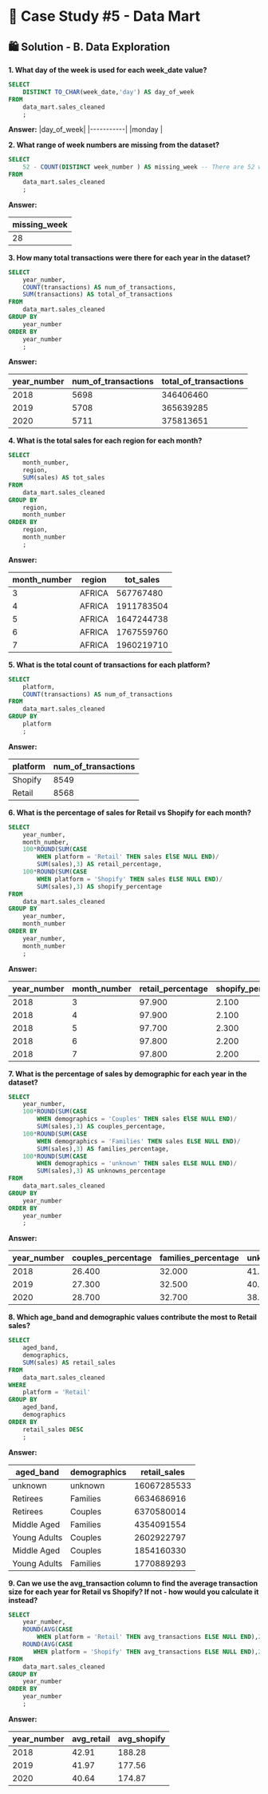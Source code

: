 # 🛒 Case Study #5 - Data Mart

## 🛍 Solution - B. Data Exploration

**1. What day of the week is used for each week_date value?**

````sql
SELECT
	DISTINCT TO_CHAR(week_date,'day') AS day_of_week
FROM
	data_mart.sales_cleaned
	;
````

**Answer:**
|day_of_week|
|-----------|
|monday     |


**2. What range of week numbers are missing from the dataset?**

````sql
SELECT
	52 - COUNT(DISTINCT week_number ) AS missing_week -- There are 52 weeks in a year
FROM
	data_mart.sales_cleaned
	;
````

**Answer:**

|missing_week|
|------------|
|28          |


**3. How many total transactions were there for each year in the dataset?**

````sql
SELECT
	year_number,
	COUNT(transactions) AS num_of_transactions,
	SUM(transactions) AS total_of_transactions
FROM
	data_mart.sales_cleaned
GROUP BY
	year_number
ORDER BY
	year_number
	;
````

**Answer:**

|year_number|num_of_transactions|total_of_transactions|
|-----------|-------------------|---------------------|
|2018       |5698               |346406460            |
|2019       |5708               |365639285            |
|2020       |5711               |375813651            |


**4. What is the total sales for each region for each month?**

````sql
SELECT
	month_number,
	region,
	SUM(sales) AS tot_sales
FROM
	data_mart.sales_cleaned
GROUP BY
	region,
	month_number
ORDER BY
	region,
	month_number
	;
````

**Answer:**

|month_number|region|tot_sales|
|------------|------|---------|
|3           |AFRICA|567767480|
|4           |AFRICA|1911783504|
|5           |AFRICA|1647244738|
|6           |AFRICA|1767559760|
|7           |AFRICA|1960219710|


**5. What is the total count of transactions for each platform?**

````sql
SELECT
	platform,
	COUNT(transactions) AS num_of_transactions
FROM
	data_mart.sales_cleaned
GROUP BY
	platform
	;
````

**Answer:**

|platform  |num_of_transactions|
|----------|-------------------|
|Shopify   |8549               |
|Retail    |8568               |


**6. What is the percentage of sales for Retail vs Shopify for each month?**

````sql
SELECT
	year_number,
	month_number,
	100*ROUND(SUM(CASE
		WHEN platform = 'Retail' THEN sales ElSE NULL END)/
		SUM(sales),3) AS retail_percentage,
	100*ROUND(SUM(CASE
	   	WHEN platform = 'Shopify' THEN sales ELSE NULL END)/
		SUM(sales),3) AS shopify_percentage
FROM
	data_mart.sales_cleaned
GROUP BY
	year_number,
	month_number
ORDER BY
	year_number,
	month_number
	;
````

**Answer:**

|year_number|month_number|retail_percentage|shopify_percentage|
|-----------|------------|-----------------|------------------|
|2018       |3           |97.900           |2.100             |
|2018       |4           |97.900           |2.100             |
|2018       |5           |97.700           |2.300             |
|2018       |6           |97.800           |2.200             |
|2018       |7           |97.800           |2.200             |


**7. What is the percentage of sales by demographic for each year in the dataset?**

````sql
SELECT
	year_number,
	100*ROUND(SUM(CASE
		WHEN demographics = 'Couples' THEN sales ElSE NULL END)/
		SUM(sales),3) AS couples_percentage,
	100*ROUND(SUM(CASE
	   	WHEN demographics = 'Families' THEN sales ELSE NULL END)/
		SUM(sales),3) AS families_percentage,
	100*ROUND(SUM(CASE
	   	WHEN demographics = 'unknown' THEN sales ELSE NULL END)/
		SUM(sales),3) AS unknowns_percentage
FROM
	data_mart.sales_cleaned
GROUP BY
	year_number
ORDER BY
	year_number
	;
````

**Answer:**

|year_number|couples_percentage|families_percentage|unknowns_percentage|
|-----------|------------------|-------------------|-------------------|
|2018       |26.400            |32.000             |41.600             |
|2019       |27.300            |32.500             |40.300             |
|2020       |28.700            |32.700             |38.600             |


**8. Which age_band and demographic values contribute the most to Retail sales?**

````sql
SELECT
	aged_band,
	demographics,
	SUM(sales) AS retail_sales
FROM
	data_mart.sales_cleaned
WHERE
	platform = 'Retail'
GROUP BY
	aged_band,
	demographics
ORDER BY
	retail_sales DESC
	;
````

**Answer:**

|aged_band |demographics|retail_sales|
|----------|------------|------------|
|unknown   |unknown     |16067285533 |
|Retirees  |Families    |6634686916  |
|Retirees  |Couples     |6370580014  |
|Middle Aged|Families    |4354091554  |
|Young Adults|Couples     |2602922797  |
|Middle Aged|Couples     |1854160330  |
|Young Adults|Families    |1770889293  |


**9. Can we use the avg_transaction column to find the average transaction size for each year for Retail vs Shopify? If not - how would you calculate it instead?**

````sql
SELECT
	year_number,
	ROUND(AVG(CASE
		WHEN platform = 'Retail' THEN avg_transactions ELSE NULL END),2) AS avg_retail,
	ROUND(AVG(CASE
	   WHEN platform = 'Shopify' THEN avg_transactions ELSE NULL END),2) AS avg_shopify
FROM 
	data_mart.sales_cleaned
GROUP BY
	year_number
ORDER BY
	year_number
	;
````

**Answer:**

|year_number|avg_retail|avg_shopify|
|-----------|----------|-----------|
|2018       |42.91     |188.28     |
|2019       |41.97     |177.56     |
|2020       |40.64     |174.87     |

